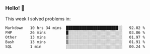 ### Hello! 👋

This week I solved problems in:

<!--START_SECTION:waka-->

```txt
Markdown   10 hrs 34 mins  ███████████████████████░░   92.02 %
PHP        26 mins         █░░░░░░░░░░░░░░░░░░░░░░░░   03.86 %
Other      13 mins         ▒░░░░░░░░░░░░░░░░░░░░░░░░   01.97 %
Bash       13 mins         ▒░░░░░░░░░░░░░░░░░░░░░░░░   01.91 %
SQL        1 min           ░░░░░░░░░░░░░░░░░░░░░░░░░   00.24 %
```

<!--END_SECTION:waka-->

